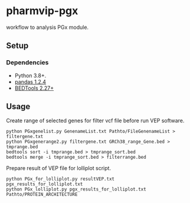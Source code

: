 # pharmvip-pgx

workflow to analysis PGx module.
## Setup

### Dependencies
*   Python 3.8+.
*   [pandas 1.2.4](https://pandas.pydata.org/)
*   [BEDTools 2.27+](https://github.com/arq5x/bedtools2/releases)

## Usage 

Create range of selected genes for filter vcf file before run VEP software.

```shell
python PGxgenelist.py GenenameList.txt Pathto/FileGenenameList > filtergene.txt
python PGxgenerange2.py filtergene.txt GRCh38_range_Gene.bed > tmprange.bed
bedtools sort -i tmprange.bed > tmprange_sort.bed
bedtools merge -i tmprange_sort.bed > filterrange.bed  
```
Prepare result of VEP file for lolliplot script.

```shell
python PGx_for_lolliplot.py resultVEP.txt pgx_results_for_lolliplot.txt
python PGx_lolliplot.py pgx_results_for_lolliplot.txt Pathto/PROTEIN_ARCHITECTURE
```
